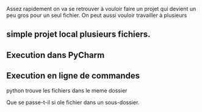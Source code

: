 Assez rapidement on va se retrouver à vouloir faire un projet qui
devient un peu gros pour un seul fichier. On peut aussi vouloir travailler à plusieurs

## simple projet local plusieurs fichiers.


## Execution dans PyCharm

## Execution en ligne de commandes
python trouve les fichiers dans le meme dossier

Que se passe-t-il si ole fichier dans un sous-dossier.
